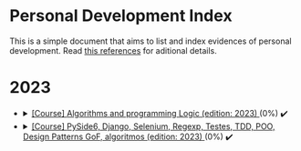 # Personal Development Index

This is a simple document that aims to list and index evidences of personal development. Read [this references](./docs/references.md) for aditional details.

<h1>2023</h1>
<ul>
 <li>
    <details> 
      <summary>
        <a href="https://www.udemy.com/course/curso-algoritmos-logica-de-programacao/">[Course] </a> <a href=""> Algorithms and programming Logic (edition: 2023) </a> (0%) ✔️
      </summary>
      <ul>
        <li>
          Started: 18/04/2023
        </li>
        <li>
          Finished: -
        </li>
      </ul>
      </details>
  </li>
  <li>
    <details> 
      <summary>
        <a href="https://www.udemy.com/course/python-3-do-zero-ao-avancado/">[Course] </a> <a href=""> PySide6, Django, Selenium, Regexp, Testes, TDD, POO, Design Patterns GoF, algoritmos (edition: 2023) </a> (0%) ✔️
      </summary>
      <ul>
        <li>
          Started: 18/04/2023
        </li>
        <li>
          Finished: -
        </li>
      </ul>
      </details>
  </li>
<ul>
